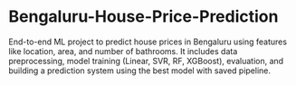 # Bengaluru-House-Price-Prediction
End-to-end ML project to predict house prices in Bengaluru using features like location, area, and number of bathrooms. It includes data preprocessing, model training (Linear, SVR, RF, XGBoost), evaluation, and building a prediction system using the best model with saved pipeline.
